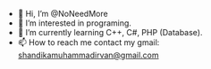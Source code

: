 - 👋 Hi, I’m @NoNeedMore
- 👀 I’m interested in programing.
- 🌱 I’m currently learning C++, C#, PHP (Database).
- 📫 How to reach me contact my gmail: shandikamuhammadirvan@gmail.com

<!---
NoNeedMore/NoNeedMore is a ✨ special ✨ repository because its `README.md` (this file) appears on your GitHub profile.
You can click the Preview link to take a look at your changes.
--->
